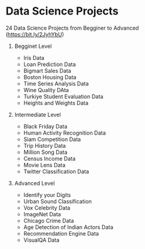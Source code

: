 # Data Science Projects 

24 Data Science Projects from Begginer to Advanced (https://bit.ly/2JyhYbU)

1. Begginet Level
   - Iris Data
   - Loan Prediction Data
   - Bigmart Sales Data
   - Boston Housing Data
   - Time Series Analysis Data
   - Wine Quality DAta
   - Turkiye Student Evaluation Data
   - Heights and Weights Data

2. Intermediate Level
   - Black Friday Data
   - Human Activity Recognition Data
   - Siam Competition Data
   - Trip History Data
   - Million Song Data
   - Census Income Data
   - Movie Lens Data
   - Twitter Classification Data

3. Advanced Level
   - Identify your Digits
   - Urban Sound Classification
   - Vox Celebrity Data
   - ImageNet Data
   - Chicago Crime Data
   - Age Detection of Indian Actors Data
   - Recommendation Engine Data
   - VisualQA Data

